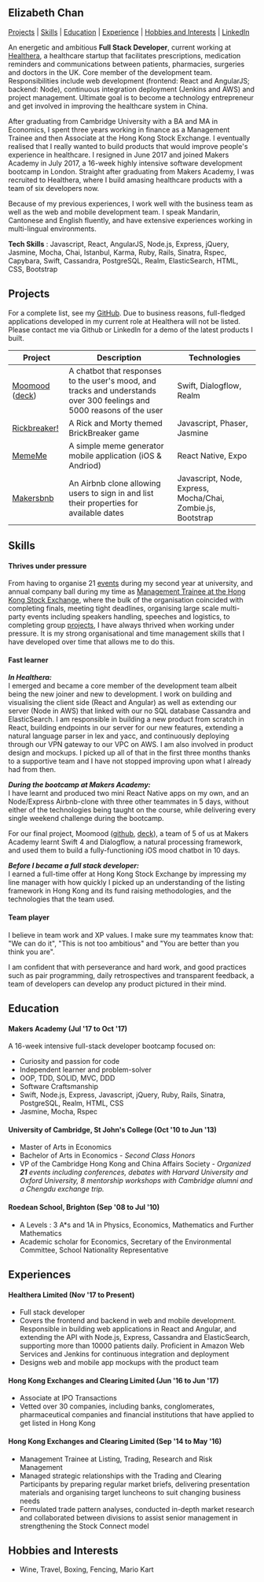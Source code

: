 ## Elizabeth Chan
[Projects](#projects) | [Skills](#skills) | [Education](#education) | [Experience](#experience) | [Hobbies and Interests](#hobbies-and-interests) | [LinkedIn](https://www.linkedin.com/in/elizabeth-chan-7221b38b/)

An energetic and ambitious **Full Stack Developer**, current working at [Healthera](https://healthera.co.uk/), a healthcare startup that facilitates prescriptions, medication reminders and communications between patients, pharmacies, surgeries and doctors in the UK. Core member of the development team.  Responsibilities include web development (frontend: React and AngularJS; backend: Node), continuous integration deployment (Jenkins and AWS) and project management. Ultimate goal is to become a technology entrepreneur and get involved in improving the healthcare system in China.

After graduating from Cambridge University with a BA and MA in Economics, I spent three years working in finance as a Management Trainee and then Associate at the Hong Kong Stock Exchange. I eventually realised that I really wanted to build products that would improve people's experience in healthcare.  I resigned in June 2017 and joined Makers Academy in July 2017, a 16-week highly intensive software development bootcamp in London.  Straight after graduating from Makers Academy, I was recruited to Healthera, where I build amasing healthcare products with a team of six developers now.

Because of my previous experiences, I work well with the business team as well as the web and mobile development team.  I speak Mandarin, Cantonese and English fluently, and have extensive experiences working in multi-lingual environments.

**Tech Skills** : Javascript, React, AngularJS, Node.js, Express, jQuery, Jasmine, Mocha, Chai, Istanbul, Karma, Ruby, Rails, Sinatra, Rspec, Capybara, Swift, Cassandra, PostgreSQL, Realm, ElasticSearch, HTML, CSS, Bootstrap

## Projects
For a complete list, see my [GitHub](https://github.com/elizabethcsw?tab=repositories).  Due to business reasons, full-fledged applications developed in my current role at Healthera will not be listed.  Please contact me via Github or LinkedIn for a demo of the latest products I built.

| Project  | Description | Technologies |
| ------------- | ------------- | ------------- |
| [Moomood](https://github.com/jenniferbacon01/moomood) ([deck](http://slides.com/elizabethchan/deck-1/fullscreen)) | A chatbot that responses to the user's mood, and tracks and understands  over 300 feelings and 5000 reasons of the user  | Swift, Dialogflow, Realm |
|[Rickbreaker!](https://github.com/ofrost617/slofe-brickbreaker) | A Rick and Morty themed BrickBreaker game  | Javascript, Phaser, Jasmine |
| [MemeMe](https://github.com/elizabethcsw/reactNativeApp) | A simple meme generator mobile application (iOS & Andriod)| React Native, Expo |
| [Makersbnb](https://github.com/elizabethcsw/Makersbnb2) | An Airbnb clone allowing users to sign in and list their properties for available dates  | Javascript, Node, Express, Mocha/Chai, Zombie.js, Bootstrap |


## Skills

#### Thrives under pressure

From having to organise 21 [events](#education) during my second year at university, and annual company ball during my time as [Management Trainee at the Hong Kong Stock Exchange](#experience), where the bulk of the organisation coincided with completing finals, meeting tight deadlines, organising large scale multi-party events including speakers handling, speeches and logistics, to completing group [projects](#projects), I have always thrived when working under pressure. It is my strong organisational and time management skills that I have developed over time that allows me to do this.

#### Fast learner

***In Healthera:***  
I emerged and became a core member of the development team albeit being the new joiner and new to development.  I work on building and visualising the client side (React and Angular) as well as extending our server (Node in AWS) that linked with our no SQL database Cassandra and ElasticSearch.  I am responsible in building a new product from scratch in React, building endpoints in our server for our new features, extending a natural language parser in lex and yacc, and continuously deploying through our VPN gateway to our VPC on AWS.  I am also involved in product design and mockups.  I picked up all of that in the first three months thanks to a supportive team and I have not stopped improving upon what I already had from then.

***During the bootcamp at Makers Academy:***  
I have learnt and produced two mini React Native apps on my own, and an Node/Express Airbnb-clone with three other teammates in 5 days, without either of the technologies being taught on the course, while delivering every single weekend challenge during the bootcamp.

For our final project, Moomood ([github](https://github.com/jenniferbacon01/moomood), [deck](http://slides.com/elizabethchan/deck-1/fullscreen)), a team of 5 of us at Makers Academy learnt Swift 4 and Dialogflow, a natural processing framework, and used them to build a fully-functioning iOS mood chatbot in 10 days.

***Before I became a full stack developer:***  
I earned a full-time offer at Hong Kong Stock Exchange by impressing my line manager with how quickly I picked up an understanding of the listing framework in Hong Kong and its fund raising methodologies, and the technologies that the team used.

#### Team player
I believe in team work and XP values.  I make sure my teammates know that: "We can do it", "This is not too ambitious" and "You are better than you think you are".

I am confident that with perseverance and hard work, and good practices such as pair programming, daily retrospectives and transparent feedback, a team of developers can develop any product pictured in their mind.

## Education

#### Makers Academy (Jul '17 to Oct '17)

A 16-week intensive full-stack developer bootcamp focused on:

- Curiosity and passion for code
- Independent learner and problem-solver
- OOP, TDD, SOLID, MVC, DDD
- Software Craftsmanship
- Swift, Node.js, Express, Javascript, jQuery, Ruby, Rails, Sinatra, PostgreSQL, Realm, HTML, CSS
- Jasmine, Mocha, Rspec

#### University of Cambridge, St John's College (Oct '10 to Jun '13)

- Master of Arts in Economics
- Bachelor of Arts in Economics - *Second Class Honors*
- VP of the Cambridge Hong Kong and China Affairs Society - *Organized **21** events including conferences, debates with Harvard University and Oxford University, 8 mentorship workshops with Cambridge alumni and a Chengdu exchange trip.*

#### Roedean School, Brighton (Sep '08 to Jul '10)

- A Levels : 3 A*s and 1A in Physics, Economics, Mathematics and Further Mathematics
- Academic scholar for Economics, Secretary of the Environmental Committee, School Nationality Representative


## Experiences

#### Healthera Limited (Nov '17 to Present)    
- Full stack developer
- Covers the frontend and backend in web and mobile development. Responsible in building web applications in React and Angular, and extending the API with Node.js, Express, Cassandra and ElasticSearch, supporting more than 10000 patients daily. Proficient in Amazon Web Services and Jenkins for continuous integration and deployment
- Designs web and mobile app mockups with the product team

#### Hong Kong Exchanges and Clearing Limited (Jun '16 to Jun '17)    
- Associate at IPO Transactions
- Vetted over 30 companies, including banks, conglomerates, pharmaceutical companies and financial institutions that have applied to get listed in Hong Kong

#### Hong Kong Exchanges and Clearing Limited (Sep '14 to May '16)    
- Management Trainee at Listing, Trading, Research and Risk Management
- Managed strategic relationships with the Trading and Clearing Participants by preparing regular market briefs, delivering presentation materials and organising target luncheons to suit changing business needs
- Formulated trade pattern analyses, conducted in-depth market research and collaborated between divisions to assist senior management in strengthening the Stock Connect model

## Hobbies and Interests
- Wine, Travel, Boxing, Fencing, Mario Kart
